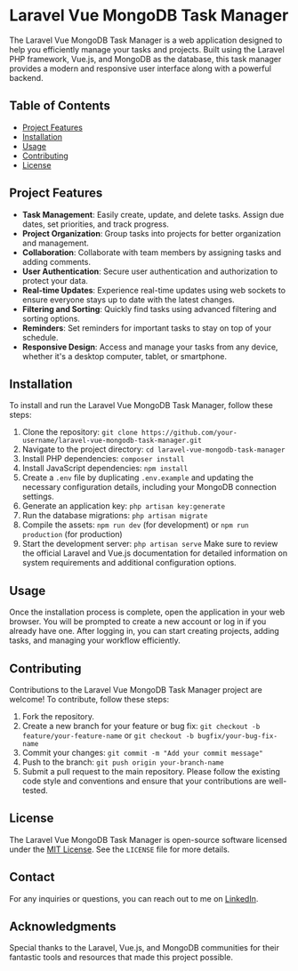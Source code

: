 # Laravel Vue MongoDB Task Manager

The Laravel Vue MongoDB Task Manager is a web application designed to help you efficiently manage your tasks and projects. Built using the Laravel PHP framework, Vue.js, and MongoDB as the database, this task manager provides a modern and responsive user interface along with a powerful backend.

## Table of Contents

- [Project Features](#project-features)
- [Installation](#installation)
- [Usage](#usage)
- [Contributing](#contributing)
- [License](#license)

## Project Features

- **Task Management**: Easily create, update, and delete tasks. Assign due dates, set priorities, and track progress.
- **Project Organization**: Group tasks into projects for better organization and management.
- **Collaboration**: Collaborate with team members by assigning tasks and adding comments.
- **User Authentication**: Secure user authentication and authorization to protect your data.
- **Real-time Updates**: Experience real-time updates using web sockets to ensure everyone stays up to date with the latest changes.
- **Filtering and Sorting**: Quickly find tasks using advanced filtering and sorting options.
- **Reminders**: Set reminders for important tasks to stay on top of your schedule.
- **Responsive Design**: Access and manage your tasks from any device, whether it's a desktop computer, tablet, or smartphone.

## Installation

To install and run the Laravel Vue MongoDB Task Manager, follow these steps:

1. Clone the repository: `git clone https://github.com/your-username/laravel-vue-mongodb-task-manager.git`
2. Navigate to the project directory: `cd laravel-vue-mongodb-task-manager`
3. Install PHP dependencies: `composer install`
4. Install JavaScript dependencies: `npm install`
5. Create a `.env` file by duplicating `.env.example` and updating the necessary configuration details, including your MongoDB connection settings.
6. Generate an application key: `php artisan key:generate`
7. Run the database migrations: `php artisan migrate`
8. Compile the assets: `npm run dev` (for development) or `npm run production` (for production)
9. Start the development server: `php artisan serve`
Make sure to review the official Laravel and Vue.js documentation for detailed information on system requirements and additional configuration options.

## Usage

Once the installation process is complete, open the application in your web browser. You will be prompted to create a new account or log in if you already have one. After logging in, you can start creating projects, adding tasks, and managing your workflow efficiently.

## Contributing

Contributions to the Laravel Vue MongoDB Task Manager project are welcome! To contribute, follow these steps:

1. Fork the repository.
2. Create a new branch for your feature or bug fix: `git checkout -b feature/your-feature-name` or `git checkout -b bugfix/your-bug-fix-name`
3. Commit your changes: `git commit -m "Add your commit message"`
4. Push to the branch: `git push origin your-branch-name`
5. Submit a pull request to the main repository.
Please follow the existing code style and conventions and ensure that your contributions are well-tested.

## License

The Laravel Vue MongoDB Task Manager is open-source software licensed under the [MIT License](https://opensource.org/licenses/MIT). See the `LICENSE` file for more details.

## Contact

For any inquiries or questions, you can reach out to me on [LinkedIn](https://www.linkedin.com/in/maurício-futer-charchat-46745566/).

## Acknowledgments

Special thanks to the Laravel, Vue.js, and MongoDB communities for their fantastic tools and resources that made this project possible.

